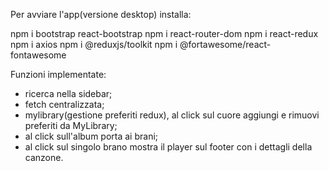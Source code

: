 Per avviare l'app(versione desktop) installa:

npm i bootstrap react-bootstrap
npm i react-router-dom
npm i react-redux
npm i axios
npm i @reduxjs/toolkit
npm i @fortawesome/react-fontawesome


Funzioni implementate:

- ricerca nella sidebar;
- fetch centralizzata;
- mylibrary(gestione preferiti redux), al click sul cuore aggiungi e rimuovi preferiti da MyLibrary;
- al click sull'album porta ai brani;
- al click sul singolo brano mostra il player sul footer con i dettagli della canzone. 


